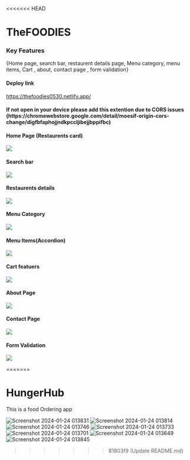 <<<<<<< HEAD
# TheFOODIES

<h3>Key Features</h3>
<p>{Home page, search bar, restaurent details page, Menu category, menu items, Cart , about, contact page , form validation}</p>
<h4>Deploy link</h4>

<a>https://thefoodies0530.netlify.app/</a>

<h4>If not open in your device please add this extention due to CORS issues (https://chromewebstore.google.com/detail/moesif-origin-cors-change/digfbfaphojjndkpccljibejjbppifbc)</h4>

<h4>Home Page (Restaurents card)</h4>
<img src="https://github.com/dvverma03/TheFOODIES/assets/116081426/e3ed5231-13b1-4433-acf2-3d7e4679b13a">

<h4>Search bar</h4>
<img src="https://github.com/dvverma03/TheFOODIES/assets/116081426/a4d6af61-b810-4f57-8d95-bf96fcc33161">

<h4>Restaurents details</h4>
<img src="https://github.com/dvverma03/TheFOODIES/assets/116081426/6db5b0de-eac6-4489-8fd9-ed23fe14081c">


<h4>Menu Category</h4>
<img src="https://github.com/dvverma03/TheFOODIES/assets/116081426/47163c21-273d-440d-b189-6dce5bf0de71">

<h4>Menu Items(Accordion)</h4>
<img src="https://github.com/dvverma03/TheFOODIES/assets/116081426/bc94a06e-7efd-4035-8797-ffc490bb6da1">

<h4>Cart featuers</h4>
<img src="https://github.com/dvverma03/TheFOODIES/assets/116081426/93fbf3f6-5353-4eed-899f-f247da1b36e5">

<h4>About Page </h4>
<img src="https://github.com/dvverma03/TheFOODIES/assets/116081426/ab80c86f-0e83-4dec-a695-d5ab857a60e1">

<h4>Contact Page</h4>
<img src="https://github.com/dvverma03/TheFOODIES/assets/116081426/61669d62-a09a-41b6-8d29-f504ff56cee6">

<h4>Form Validation</h4>
<img src="https://github.com/dvverma03/TheFOODIES/assets/116081426/8e00ab1d-970f-4f62-8bce-010b1590c126">


=======
# HungerHub
<p>This is a food Ordering app</p>

![Screenshot 2024-01-24 013831](https://github.com/dvverma03/hungerHub2630/assets/116081426/de667e17-9ade-464e-9876-0c4407bbfe65)
![Screenshot 2024-01-24 013814](https://github.com/dvverma03/hungerHub2630/assets/116081426/d640b028-1cce-43c4-acae-df048c53fbd6)
![Screenshot 2024-01-24 013746](https://github.com/dvverma03/hungerHub2630/assets/116081426/47f4c6f3-9cc4-42a2-b5d6-ee2ef6859942)
![Screenshot 2024-01-24 013733](https://github.com/dvverma03/hungerHub2630/assets/116081426/f102e146-a3eb-43f5-976a-b5ed1ffd61a2)
![Screenshot 2024-01-24 013701](https://github.com/dvverma03/hungerHub2630/assets/116081426/c0b7789e-8112-4c6e-a1c7-d8ae3a4b257b)
![Screenshot 2024-01-24 013649](https://github.com/dvverma03/hungerHub2630/assets/116081426/1032ef79-5d89-4dfd-a762-4ac5576416b3)
![Screenshot 2024-01-24 013845](https://github.com/dvverma03/hungerHub2630/assets/116081426/d6513059-6779-44ca-bb50-629610a910e7)
>>>>>>> 81803f9 (Update README.md)
